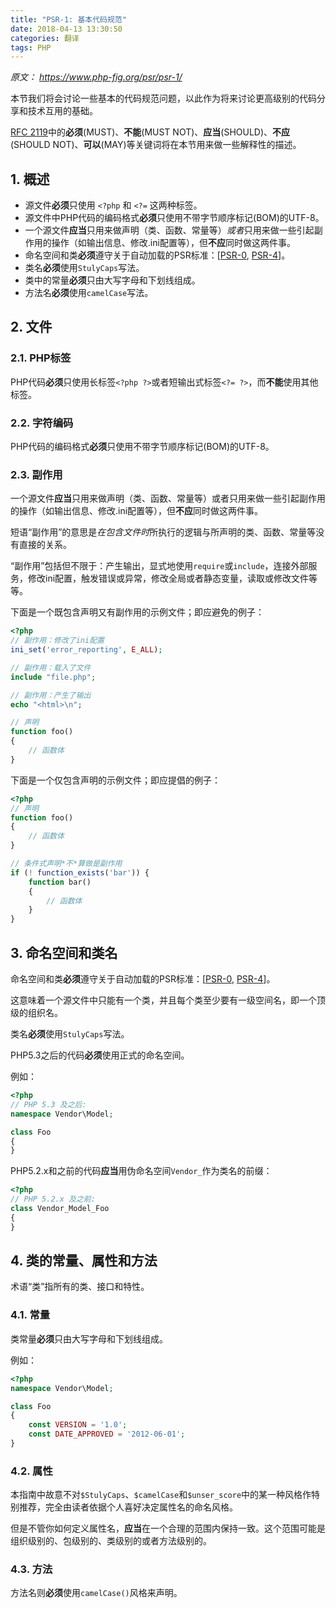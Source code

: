 ```yaml
---
title: "PSR-1: 基本代码规范"
date: 2018-04-13 13:30:50
categories: 翻译
tags: PHP
---
```


*原文： <https://www.php-fig.org/psr/psr-1/>*

本节我们将会讨论一些基本的代码规范问题，以此作为将来讨论更高级别的代码分享和技术互用的基础。

[RFC 2119][]中的**必须**(MUST)、**不能**(MUST NOT)、**应当**(SHOULD)、**不应**(SHOULD NOT)、**可以**(MAY)等关键词将在本节用来做一些解释性的描述。

[RFC 2119]: http://www.ietf.org/rfc/rfc2119.txt
[PSR-0]: https://www.php-fig.org/psr/psr-0/
[PSR-4]: https://www.php-fig.org/psr/psr-4/


## 1. 概述

- 源文件**必须**只使用 `<?php` 和 `<?=` 这两种标签。
- 源文件中PHP代码的编码格式**必须**只使用不带字节顺序标记(BOM)的UTF-8。
- 一个源文件**应当**只用来做声明（类、函数、常量等）*或者*只用来做一些引起副作用的操作（如输出信息、修改.ini配置等），但**不应**同时做这两件事。
- 命名空间和类**必须**遵守关于自动加载的PSR标准：[[PSR-0][], [PSR-4][]]。
- 类名**必须**使用`StulyCaps`写法。
- 类中的常量**必须**只由大写字母和下划线组成。
- 方法名**必须**使用`camelCase`写法。

## 2. 文件

### 2.1. PHP标签

PHP代码**必须**只使用长标签`<?php ?>`或者短输出式标签`<?= ?>`，而**不能**使用其他标签。

### 2.2. 字符编码

PHP代码的编码格式**必须**只使用不带字节顺序标记(BOM)的UTF-8。

### 2.3. 副作用

一个源文件**应当**只用来做声明（类、函数、常量等）或者只用来做一些引起副作用的操作（如输出信息、修改.ini配置等），但**不应**同时做这两件事。

短语“副作用”的意思是*在包含文件时*所执行的逻辑与所声明的类、函数、常量等没有直接的关系。

“副作用”包括但不限于：产生输出，显式地使用`require`或`include`，连接外部服务，修改ini配置，触发错误或异常，修改全局或者静态变量，读取或修改文件等等。

下面是一个既包含声明又有副作用的示例文件；即应避免的例子：

```php
<?php
// 副作用：修改了ini配置
ini_set('error_reporting', E_ALL);

// 副作用：载入了文件
include "file.php";

// 副作用：产生了输出
echo "<html>\n";

// 声明
function foo()
{
    // 函数体
}
```

下面是一个仅包含声明的示例文件；即应提倡的例子：

```php
<?php
// 声明
function foo()
{
    // 函数体
}

// 条件式声明*不*算做是副作用
if (! function_exists('bar')) {
    function bar()
    {
        // 函数体
    }
}
```

## 3. 命名空间和类名

命名空间和类**必须**遵守关于自动加载的PSR标准：[[PSR-0][], [PSR-4][]]。

这意味着一个源文件中只能有一个类，并且每个类至少要有一级空间名，即一个顶级的组织名。

类名**必须**使用`StulyCaps`写法。

PHP5.3之后的代码**必须**使用正式的命名空间。

例如：
```php
<?php
// PHP 5.3 及之后:
namespace Vendor\Model;

class Foo
{
}
```

PHP5.2.x和之前的代码**应当**用伪命名空间`Vendor_`作为类名的前缀：
```php
<?php
// PHP 5.2.x 及之前:
class Vendor_Model_Foo
{
}
```

## 4. 类的常量、属性和方法

术语“类”指所有的类、接口和特性。

### 4.1. 常量

类常量**必须**只由大写字母和下划线组成。

例如：
```php
<?php
namespace Vendor\Model;

class Foo
{
    const VERSION = '1.0';
    const DATE_APPROVED = '2012-06-01';
}
```

### 4.2. 属性

本指南中故意不对`$StulyCaps`、`$camelCase`和`$unser_score`中的某一种风格作特别推荐，完全由读者依据个人喜好决定属性名的命名风格。

但是不管你如何定义属性名，**应当**在一个合理的范围内保持一致。这个范围可能是组织级别的、包级别的、类级别的或者方法级别的。

### 4.3. 方法

方法名则**必须**使用`camelCase()`风格来声明。
